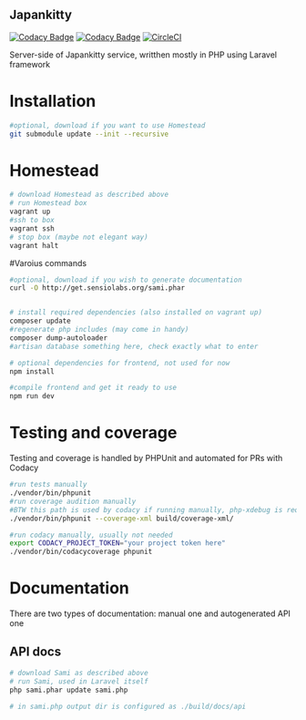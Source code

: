 Japankitty
----
[![Codacy Badge](https://api.codacy.com/project/badge/Grade/9608db357d9d46f3ae2362f648b3c1f8)](https://www.codacy.com/app/Halamix2/JapanKitty?utm_source=github.com&amp;utm_medium=referral&amp;utm_content=Halamix2/JapanKitty&amp;utm_campaign=Badge_Grade)
[![Codacy Badge](https://api.codacy.com/project/badge/Coverage/9608db357d9d46f3ae2362f648b3c1f8)](https://www.codacy.com/app/Halamix2/JapanKitty?utm_source=github.com&utm_medium=referral&utm_content=Halamix2/JapanKitty&utm_campaign=Badge_Coverage)
[![CircleCI](https://circleci.com/gh/Halamix2/JapanKitty.svg?style=svg)](https://circleci.com/gh/Halamix2/JapanKitty)

Server-side of Japankitty service, writthen mostly in PHP using Laravel framework

# Installation
```bash
#optional, download if you want to use Homestead
git submodule update --init --recursive
```

# Homestead
```bash
# download Homestead as described above
# run Homestead box
vagrant up
#ssh to box
vagrant ssh
# stop box (maybe not elegant way)
vagrant halt
```

#Varoius commands
```bash
#optional, download if you wish to generate documentation
curl -O http://get.sensiolabs.org/sami.phar


# install required dependencies (also installed on vagrant up)
composer update
#regenerate php includes (may come in handy)
composer dump-autoloader
#artisan database something here, check exactly what to enter

# optional dependencies for frontend, not used for now
npm install

#compile frontend and get it ready to use
npm run dev
```

# Testing and coverage
Testing and coverage is handled by PHPUnit and automated for PRs with Codacy

```bash
#run tests manually
./vendor/bin/phpunit
#run coverage audition manually
#BTW this path is used by codacy if running manually, php-xdebug is required
./vendor/bin/phpunit --coverage-xml build/coverage-xml/

#run codacy manually, usually not needed
export CODACY_PROJECT_TOKEN="your project token here"
./vendor/bin/codacycoverage phpunit
```

# Documentation
There are two types of documentation: manual one and autogenerated API one

## API docs
```bash
# download Sami as described above
# run Sami, used in Laravel itself
php sami.phar update sami.php

# in sami.php output dir is configured as ./build/docs/api
```